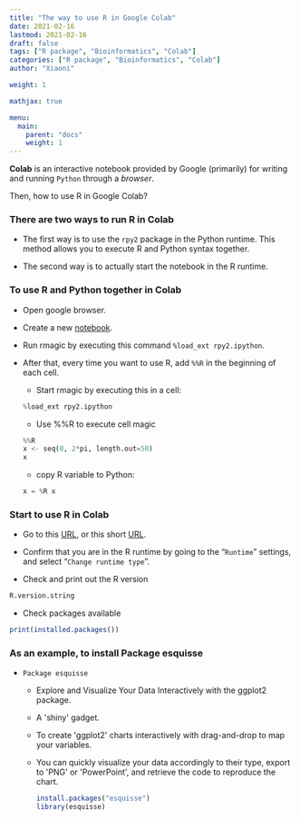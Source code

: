 ```yaml
---
title: "The way to use R in Google Colab"
date: 2021-02-16
lastmod: 2021-02-16
draft: false
tags: ["R package", "Bioinformatics", "Colab"]
categories: ["R package", "Bioinformatics", "Colab"]
author: "Xiaoni"

weight: 1

mathjax: true

menu:
  main:
    parent: "docs"
    weight: 1
---
```


**Colab** is an interactive notebook provided by Google (primarily) for writing and running `Python` through a *browser*. 

Then, how to use R in Google Colab?

<!--more-->

### There are two ways to run R in Colab

- The first way is to use the `rpy2` package in the Python runtime. This method allows you to execute R and Python syntax together.

- The second way is to actually start the notebook in the R runtime.

### To use R and Python together in Colab

- Open google browser.

- Create a new [notebook](https://colab.research.google.com/#create=true).

- Run rmagic by executing this command `%load_ext rpy2.ipython`.

- After that, every time you want to use R, add `%%R` in the beginning of each cell.

  - Start rmagic by executing this in a cell:

  ```python
  %load_ext rpy2.ipython
  ```

  - Use %%R to execute cell magic

  ```python
  %%R
  x <- seq(0, 2*pi, length.out=50)
  x
  ```

  - copy R variable to Python:

  ```python
  x = %R x
  ```

### Start to use R in Colab

- Go to this [URL](https://colab.research.google.com/#create=true&language=r), or this short [URL](https://colab.to/r).

- Confirm that you are in the R runtime by going to the “`Runtime`” settings, and select “`Change runtime type`”.

- Check and print out the R version

```r
R.version.string
```

- Check packages available

```r
print(installed.packages())
```

### As an example, to install **Package esquisse**

- `Package esquisse`
  
  - Explore and Visualize Your Data Interactively with the ggplot2 package.
  
  - A 'shiny' gadget. 
  
  - To create 'ggplot2' charts interactively with drag-and-drop to map your variables. 
  
  - You can quickly visualize your data accordingly to their type, export to 'PNG' or 'PowerPoint', and retrieve the code to reproduce the chart.

    ```r
    install.packages("esquisse")
    library(esquisse)
    ```
